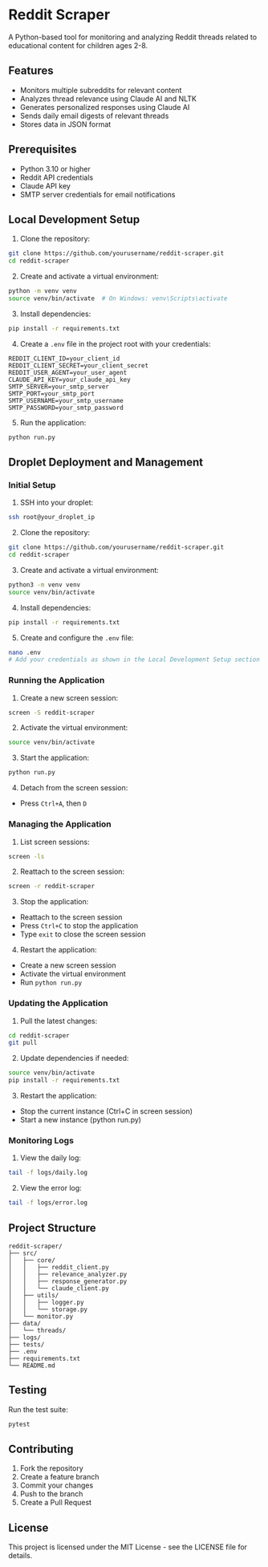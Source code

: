 # Reddit Scraper

A Python-based tool for monitoring and analyzing Reddit threads related to educational content for children ages 2-8.

## Features

- Monitors multiple subreddits for relevant content
- Analyzes thread relevance using Claude AI and NLTK
- Generates personalized responses using Claude AI
- Sends daily email digests of relevant threads
- Stores data in JSON format

## Prerequisites

- Python 3.10 or higher
- Reddit API credentials
- Claude API key
- SMTP server credentials for email notifications

## Local Development Setup

1. Clone the repository:
```bash
git clone https://github.com/yourusername/reddit-scraper.git
cd reddit-scraper
```

2. Create and activate a virtual environment:
```bash
python -m venv venv
source venv/bin/activate  # On Windows: venv\Scripts\activate
```

3. Install dependencies:
```bash
pip install -r requirements.txt
```

4. Create a `.env` file in the project root with your credentials:
```env
REDDIT_CLIENT_ID=your_client_id
REDDIT_CLIENT_SECRET=your_client_secret
REDDIT_USER_AGENT=your_user_agent
CLAUDE_API_KEY=your_claude_api_key
SMTP_SERVER=your_smtp_server
SMTP_PORT=your_smtp_port
SMTP_USERNAME=your_smtp_username
SMTP_PASSWORD=your_smtp_password
```

5. Run the application:
```bash
python run.py
```

## Droplet Deployment and Management

### Initial Setup

1. SSH into your droplet:
```bash
ssh root@your_droplet_ip
```

2. Clone the repository:
```bash
git clone https://github.com/yourusername/reddit-scraper.git
cd reddit-scraper
```

3. Create and activate a virtual environment:
```bash
python3 -m venv venv
source venv/bin/activate
```

4. Install dependencies:
```bash
pip install -r requirements.txt
```

5. Create and configure the `.env` file:
```bash
nano .env
# Add your credentials as shown in the Local Development Setup section
```

### Running the Application

1. Create a new screen session:
```bash
screen -S reddit-scraper
```

2. Activate the virtual environment:
```bash
source venv/bin/activate
```

3. Start the application:
```bash
python run.py
```

4. Detach from the screen session:
- Press `Ctrl+A`, then `D`

### Managing the Application

1. List screen sessions:
```bash
screen -ls
```

2. Reattach to the screen session:
```bash
screen -r reddit-scraper
```

3. Stop the application:
- Reattach to the screen session
- Press `Ctrl+C` to stop the application
- Type `exit` to close the screen session

4. Restart the application:
- Create a new screen session
- Activate the virtual environment
- Run `python run.py`

### Updating the Application

1. Pull the latest changes:
```bash
cd reddit-scraper
git pull
```

2. Update dependencies if needed:
```bash
source venv/bin/activate
pip install -r requirements.txt
```

3. Restart the application:
- Stop the current instance (Ctrl+C in screen session)
- Start a new instance (python run.py)

### Monitoring Logs

1. View the daily log:
```bash
tail -f logs/daily.log
```

2. View the error log:
```bash
tail -f logs/error.log
```

## Project Structure

```
reddit-scraper/
├── src/
│   ├── core/
│   │   ├── reddit_client.py
│   │   ├── relevance_analyzer.py
│   │   ├── response_generator.py
│   │   └── claude_client.py
│   ├── utils/
│   │   ├── logger.py
│   │   └── storage.py
│   └── monitor.py
├── data/
│   └── threads/
├── logs/
├── tests/
├── .env
├── requirements.txt
└── README.md
```

## Testing

Run the test suite:
```bash
pytest
```

## Contributing

1. Fork the repository
2. Create a feature branch
3. Commit your changes
4. Push to the branch
5. Create a Pull Request

## License

This project is licensed under the MIT License - see the LICENSE file for details. 
